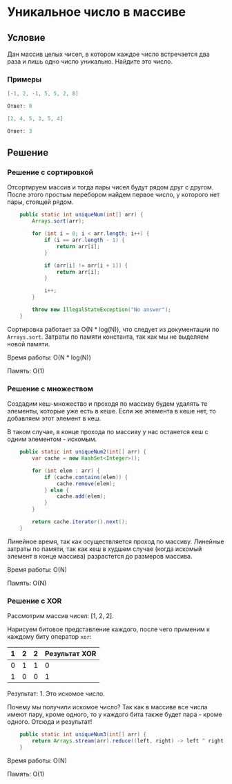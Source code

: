 # Уникальное число в массиве

## Условие

Дан массив целых чисел, в котором каждое число встречается два раза и лишь одно число уникально.
Найдите это число.

### Примеры

```java
[-1, 2, -1, 5, 5, 2, 8]

Ответ: 8
```

```java
[2, 4, 5, 3, 5, 4]

Ответ: 3
```

## Решение

### Решение с сортировкой

Отсортируем массив и тогда пары чисел будут рядом друг с другом.
После этого простым перебором найдем первое число, у которого нет пары, стоящей рядом.

```java
    public static int uniqueNum(int[] arr) {
        Arrays.sort(arr);

        for (int i = 0; i < arr.length; i++) {
            if (i == arr.length - 1) {
                return arr[i];
            }

            if (arr[i] != arr[i + 1]) {
                return arr[i];
            }

            i++;
        }

        throw new IllegalStateException("No answer");
    }
```

Сортировка работает за O(N * log(N)), что следует из документации по `Arrays.sort`.
Затраты по памяти константа, так как мы не выделяем новой памяти.

Время работы: O(N * log(N))

Память: O(1)

### Решение с множеством

Создадим кеш-множество и проходя по массиву будем удалять те элементы, которые уже есть в кеше.
Если же элемента в кеше нет, то добавляем этот элемент в кеш.

В таком случае, в конце прохода по массиву у нас останется кеш с одним элементом - искомым.

```java
    public static int uniqueNum2(int[] arr) {
        var cache = new HashSet<Integer>();

        for (int elem : arr) {
            if (cache.contains(elem)) {
                cache.remove(elem);
            } else {
                cache.add(elem);
            }
        }

        return cache.iterator().next();
    }
```

Линейное время, так как осуществляется проход по массиву.
Линейные затраты по памяти, так как кеш в худшем случае (когда искомый элемент в конце массива) разрастется до размеров массива.

Время работы: O(N)

Память: O(N)

### Решение с XOR

Рассмотрим массив чисел: [1, 2, 2].

Нарисуем битовое представление каждого, после чего применим к каждому биту оператор `xor`:

| 1  | 2  | 2  | Результат XOR  |
|----|----|----|----------------|
| 0  | 1  | 1  |       0        |
| 1  | 0  | 0  |       1        |

Результат: 1. Это искомое число.

Почему мы получили искомое число? Так как в массиве все числа имеют пару, кроме одного, то у каждого бита также будет пара - кроме одного.
Отсюда и результат!

```java
    public static int uniqueNum3(int[] arr) {
        return Arrays.stream(arr).reduce((left, right) -> left ^ right).getAsInt();
    }
```

Время работы: O(N)

Память: O(1)
